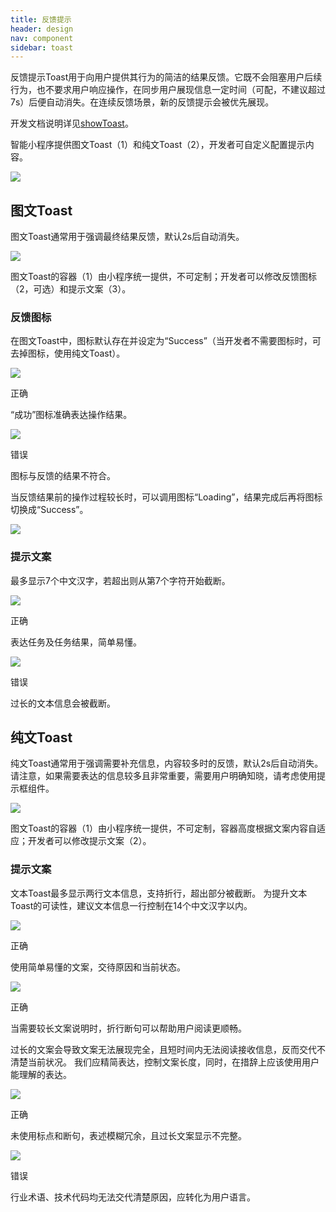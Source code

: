 ```yaml
---
title: 反馈提示
header: design
nav: component
sidebar: toast
---
```


反馈提示Toast用于向用户提供其行为的简洁的结果反馈。它既不会阻塞用户后续行为，也不要求用户响应操作，在同步用户展现信息一定时间（可配，不建议超过7s）后便自动消失。在连续反馈场景，新的反馈提示会被优先展现。

开发文档说明详见<a href="https://smartprogram.baidu.com/docs/develop/api/show_toast/#swan-showToast/" target="_blank">showToast</a>。

智能小程序提供图文Toast（1）和纯文Toast（2），开发者可自定义配置提示内容。
<div class="m-doc-custom-examples">
	<div class="m-doc-custom-examples-correct">
		<img src="../../../img/design/component/toast/1.png">
	</div>
</div>

## 图文Toast
图文Toast通常用于强调最终结果反馈，默认2s后自动消失。
<div class="m-doc-custom-examples">
	<div class="m-doc-custom-examples-correct">
		<img src="../../../img/design/component/toast/2.png">
		<p class="m-doc-custom-examples-text">
			图文Toast的容器（1）由小程序统一提供，不可定制；开发者可以修改反馈图标（2，可选）和提示文案（3）。</p>
	</div>
</div>

### 反馈图标
在图文Toast中，图标默认存在并设定为“Success”（当开发者不需要图标时，可去掉图标，使用纯文Toast）。
<div class="m-doc-custom-examples">
	<div class="m-doc-custom-examples-correct">
		<img src="../../../img/design/component/toast/3-1.png">
		<p class="m-doc-custom-examples-title">正确</p><p class="m-doc-custom-examples-text">“成功”图标准确表达操作结果。</p>
	</div>
	<div class="m-doc-custom-examples-error ">
		<img src="../../../img/design/component/toast/3-2.png">
		<p class="m-doc-custom-examples-title">错误</p><p class="m-doc-custom-examples-text">图标与反馈的结果不符合。</p>
	</div>
</div>


当反馈结果前的操作过程较长时，可以调用图标“Loading”，结果完成后再将图标切换成“Success”。
<div class="m-doc-custom-examples">
	<div class="m-doc-custom-examples-correct ">
		<img src="../../../img/design/component/toast/4.png">
	</div>
</div>

### 提示文案
最多显示7个中文汉字，若超出则从第7个字符开始截断。
<div class="m-doc-custom-examples">
	<div class="m-doc-custom-examples-correct">
		<img src="../../../img/design/component/toast/5-1.png">
		<p class="m-doc-custom-examples-title">正确</p><p class="m-doc-custom-examples-text">表达任务及任务结果，简单易懂。</p>
	</div>
	<div class="m-doc-custom-examples-error ">
		<img src="../../../img/design/component/toast/5-2.png">
		<p class="m-doc-custom-examples-title">错误</p><p class="m-doc-custom-examples-text">过长的文本信息会被截断。</p>
	</div>
</div>

## 纯文Toast
纯文Toast通常用于强调需要补充信息，内容较多时的反馈，默认2s后自动消失。
请注意，如果需要表达的信息较多且非常重要，需要用户明确知晓，请考虑使用提示框组件。
<div class="m-doc-custom-examples">
	<div class="m-doc-custom-examples-error ">
		<img src="../../../img/design/component/toast/6.png">
		<p class="m-doc-custom-examples-text">
			图文Toast的容器（1）由小程序统一提供，不可定制，容器高度根据文案内容自适应；开发者可以修改提示文案（2）。</p>
	</div>
</div>

### 提示文案
文本Toast最多显示两行文本信息，支持折行，超出部分被截断。
为提升文本Toast的可读性，建议文本信息一行控制在14个中文汉字以内。
<div class="m-doc-custom-examples">
	<div class="m-doc-custom-examples-correct">
		<img src="../../../img/design/component/toast/7-1.png">
		<p class="m-doc-custom-examples-title">正确</p><p class="m-doc-custom-examples-text">使用简单易懂的文案，交待原因和当前状态。</p>
	</div>
	<div class="m-doc-custom-examples-correct">
		<img src="../../../img/design/component/toast/7-2.png">
		<p class="m-doc-custom-examples-title">正确</p><p class="m-doc-custom-examples-text">当需要较长文案说明时，折行断句可以帮助用户阅读更顺畅。</p>
	</div>
</div>

过长的文案会导致文案无法展现完全，且短时间内无法阅读接收信息，反而交代不清楚当前状况。
我们应精简表达，控制文案长度，同时，在措辞上应该使用用户能理解的表达。
<div class="m-doc-custom-examples">
	<div class="m-doc-custom-examples-correct ">
		<img src="../../../img/design/component/toast/8-1.png">
		<p class="m-doc-custom-examples-title">正确</p><p class="m-doc-custom-examples-text">未使用标点和断句，表述模糊冗余，且过长文案显示不完整。</p>
	</div>
	<div class="m-doc-custom-examples-error ">
		<img src="../../../img/design/component/toast/8-2.png">
		<p class="m-doc-custom-examples-title">错误</p><p class="m-doc-custom-examples-text">行业术语、技术代码均无法交代清楚原因，应转化为用户语言。</p>
	</div>
</div>
